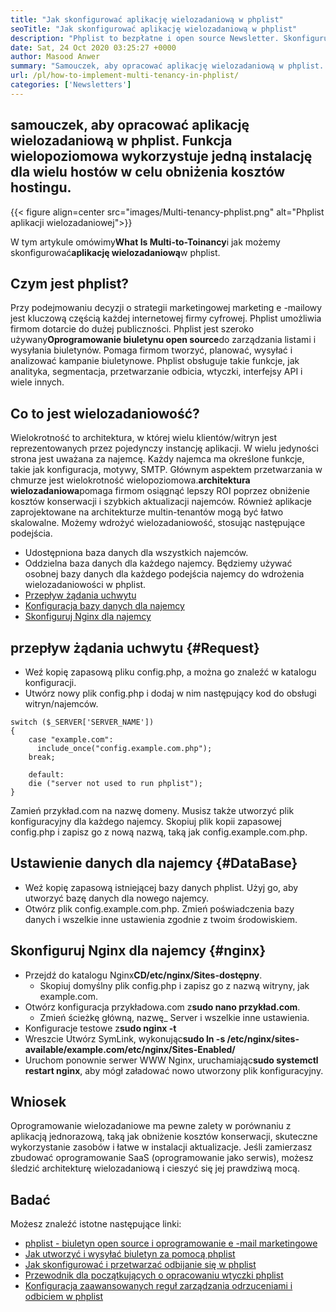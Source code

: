 ```yaml
---
title: "Jak skonfigurować aplikację wielozadaniową w phplist" 
seoTitle: "Jak skonfigurować aplikację wielozadaniową w phplist" 
description: "Phplist to bezpłatne i open source Newsletter. Skonfiguruj aplikację wielozadaniową i uruchom kilka instancji aplikacji w wspólnym środowisku." 
date: Sat, 24 Oct 2020 03:25:27 +0000
author: Masood Anwer
summary: "Samouczek, aby opracować aplikację wielozadaniową w phplist. Funkcja wielopoziomowa wykorzystuje jedną instalację dla wielu hostów w celu obniżenia kosztów hostingu." 
url: /pl/how-to-implement-multi-tenancy-in-phplist/
categories: ['Newsletters']
---
```


## samouczek, aby opracować aplikację wielozadaniową w phplist. Funkcja wielopoziomowa wykorzystuje jedną instalację dla wielu hostów w celu obniżenia kosztów hostingu.

{{< figure align=center src="images/Multi-tenancy-phplist.png" alt="Phplist aplikacji wielozadaniowej">}}

W tym artykule omówimy**What Is Multi-to-Toinancy**i jak możemy skonfigurować**aplikację wielozadaniową**w phplist.

## Czym jest phplist?
Przy podejmowaniu decyzji o strategii marketingowej marketing e -mailowy jest kluczową częścią każdej internetowej firmy cyfrowej. Phplist umożliwia firmom dotarcie do dużej publiczności. Phplist jest szeroko używany**Oprogramowanie biuletynu open source**do zarządzania listami i wysyłania biuletynów. Pomaga firmom tworzyć, planować, wysyłać i analizować kampanie biuletynowe. Phplist obsługuje takie funkcje, jak analityka, segmentacja, przetwarzanie odbicia, wtyczki, interfejsy API i wiele innych.

## Co to jest wielozadaniowość?
Wielokrotność to architektura, w której wielu klientów/witryn jest reprezentowanych przez pojedynczy instancję aplikacji. W wielu jedyności strona jest uważana za najemcę. Każdy najemca ma określone funkcje, takie jak konfiguracja, motywy, SMTP.
Głównym aspektem przetwarzania w chmurze jest wielokrotność wielopoziomowa.**architektura wielozadaniowa**pomaga firmom osiągnąć lepszy ROI poprzez obniżenie kosztów konserwacji i szybkich aktualizacji najemców. Również aplikacje zaprojektowane na architekturze multin-tenantów mogą być łatwo skalowalne.
Możemy wdrożyć wielozadaniowość, stosując następujące podejścia.
  * Udostępniona baza danych dla wszystkich najemców.
  * Oddzielna baza danych dla każdego najemcy.
Będziemy używać osobnej bazy danych dla każdego podejścia najemcy do wdrożenia wielozadaniowości w phplist.
  * [Przepływ żądania uchwytu][1]
  * [Konfiguracja bazy danych dla najemcy][2]
  * [Skonfiguruj Nginx dla najemcy][3]

## przepływ żądania uchwytu   {#Request}
  * Weź kopię zapasową pliku config.php, a można go znaleźć w katalogu konfiguracji.
  * Utwórz nowy plik config.php i dodaj w nim następujący kod do obsługi witryn/najemców.
```
switch ($_SERVER['SERVER_NAME'])
{   
    case "example.com":
      include_once("config.example.com.php");
    break;
    
    default:
    die ("server not used to run phplist"); 
}
```
Zamień przykład.com na nazwę domeny. Musisz także utworzyć plik konfiguracyjny dla każdego najemcy. Skopiuj plik kopii zapasowej config.php i zapisz go z nową nazwą, taką jak config.example.com.php.

## Ustawienie danych dla najemcy   {#DataBase}
  * Weź kopię zapasową istniejącej bazy danych phplist. Użyj go, aby utworzyć bazę danych dla nowego najemcy.
  * Otwórz plik config.example.com.php. Zmień poświadczenia bazy danych i wszelkie inne ustawienia zgodnie z twoim środowiskiem.

## Skonfiguruj Nginx dla najemcy   {#nginx}
* Przejdź do katalogu Nginx**CD/etc/nginx/Sites-dostępny**.
  * Skopiuj domyślny plik config.php i zapisz go z nazwą witryny, jak example.com.
* Otwórz konfiguracja przykładowa.com z**sudo nano przykład.com**.
  * Zmień ścieżkę główną, nazwę_ Server i wszelkie inne ustawienia.
* Konfiguracje testowe z**sudo nginx -t**
* Wreszcie Utwórz SymLink, wykonując**sudo ln -s /etc/nginx/sites-available/example.com/etc/nginx/Sites-Enabled/**
* Uruchom ponownie serwer WWW Nginx, uruchamiając**sudo systemctl restart nginx**, aby mógł załadować nowo utworzony plik konfiguracyjny.

## Wniosek
Oprogramowanie wielozadaniowe ma pewne zalety w porównaniu z aplikacją jednorazową, taką jak obniżenie kosztów konserwacji, skuteczne wykorzystanie zasobów i łatwe w instalacji aktualizacje. Jeśli zamierzasz zbudować oprogramowanie SaaS (oprogramowanie jako serwis), możesz śledzić architekturę wielozadaniową i cieszyć się jej prawdziwą mocą.

## Badać
Możesz znaleźć istotne następujące linki:
  * [phplist - biuletyn open source i oprogramowanie e -mail marketingowe][4]
  * [Jak utworzyć i wysyłać biuletyn za pomocą phplist][5]
  * [Jak skonfigurować i przetwarzać odbijanie się w phplist][6]
  * [Przewodnik dla początkujących o opracowaniu wtyczki phplist][7]
  * [Konfiguracja zaawansowanych reguł zarządzania odrzuceniami i odbiciem w phplist][8]

  
[1]: #request
[2]: #database
[3]: #nginx
[4]: https://products.containerize.com/newsletter/phplist
[5]: https://blog.containerize.com/newsletter/how-to-create-and-send-newsletter-using-phplist/
[6]: https://blog.containerize.com/newsletter/how-to-setup-and-process-bounces-in-phplist/
[7]: https://blog.containerize.com/newsletter/beginners-guide-to-develop-phplist-plugin/
[8]: https://blog.containerize.com/newsletter/setup-advanced-bounce-management-and-bounce-rules-in-phplist/
